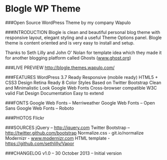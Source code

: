 Blogle WP Theme
======

###Open Source WordPress Theme by my company Wapulo

###INTRODUCTION
Blogle is clean and beautiful personal blog theme with responsive layout, elegant styling and a useful Theme Options panel. Blogle theme is content oriented and is very easy to install and setup.

Thanks to Seth Lilly and John O' Nolan for template idea which they made it for another blogging platform called Ghosts (www.ghost.org)

###LIVE PREVIEW
http://blogle.themes.wapulo.com/

###FEATURES
WordPress 3.7 Ready
Responsive (mobile ready) HTML5 + CSS3 Design
Retina Ready
8 Color Styles
Based on Twitter Bootstrap
Clean and Minimalistic Look
Google Web Fonts
Cross-browser compatible
W3C valid
Flat Design
Documentation
Easy to extend

###FONTS
Google Web Fonts – Merriweather
Google Web Fonts – Open Sans
Google Web Fonts – Roboto

###PHOTOS
Flickr

###SOURCES
jQuery – http://jquery.com
Twitter Bootstrap – http://twitter.github.com/bootstrap
Normalize.css - git.io/normalize
Modernizr - www.modernizr.com
HTML template - https://github.com/sethlilly/Vapor

###CHANGELOG
v1.0 – 30 October 2013 – Initial version
